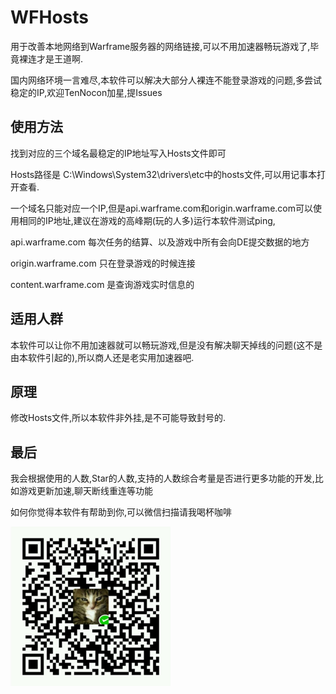 # WFHosts
用于改善本地网络到Warframe服务器的网络链接,可以不用加速器畅玩游戏了,毕竟裸连才是王道啊.

国内网络环境一言难尽,本软件可以解决大部分人裸连不能登录游戏的问题,多尝试稳定的IP,欢迎TenNocon加星,提Issues
## 使用方法
找到对应的三个域名最稳定的IP地址写入Hosts文件即可

Hosts路径是 C:\Windows\System32\drivers\etc中的hosts文件,可以用记事本打开查看.

一个域名只能对应一个IP,但是api.warframe.com和origin.warframe.com可以使用相同的IP地址,建议在游戏的高峰期(玩的人多)运行本软件测试ping,

api.warframe.com 每次任务的结算、以及游戏中所有会向DE提交数据的地方

origin.warframe.com 只在登录游戏的时候连接

content.warframe.com 是查询游戏实时信息的



## 适用人群

本软件可以让你不用加速器就可以畅玩游戏,但是没有解决聊天掉线的问题(这不是由本软件引起的),所以商人还是老实用加速器吧.

## 原理

修改Hosts文件,所以本软件非外挂,是不可能导致封号的.

## 最后

我会根据使用的人数,Star的人数,支持的人数综合考量是否进行更多功能的开发,比如游戏更新加速,聊天断线重连等功能

如何你觉得本软件有帮助到你,可以微信扫描请我喝杯咖啡

![微信](/imgs/wechat.png)

